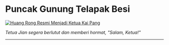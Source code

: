 # Puncak Gunung Telapak Besi

<div class="w3-container w3-center">
  <a href="https://youtube.com/clip/Ugkxxbc80BcWdR8dBR2ZXXa08moTjkH0A9HT" target="_blank">
    <img src="images/huang-rong-resmi-jadi-ketua-kaipang.jpg" alt="Huang Rong Resmi Menjadi Ketua Kai Pang">
  </a>
  <div class="w3-container w3-center">
    <p><em>Tetua Jian segera berlutut dan memberi hormat, "Salam, Ketua!"</em></p>
  </div>
</div>

***

